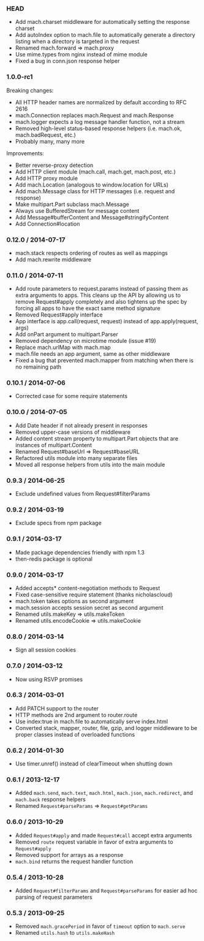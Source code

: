 ### HEAD

  * Add mach.charset middleware for automatically setting the response charset
  * Add autoIndex option to mach.file to automatically generate a directory listing
    when a directory is targeted in the request
  * Renamed mach.forward => mach.proxy
  * Use mime.types from nginx instead of mime module
  * Fixed a bug in conn.json response helper

### 1.0.0-rc1

Breaking changes:

  * All HTTP header names are normalized by default according to RFC 2616
  * mach.Connection replaces mach.Request and mach.Response
  * mach.logger expects a log message handler function, not a stream
  * Removed high-level status-based response helpers (i.e. mach.ok, mach.badRequest, etc.)
  * Probably many, many more

Improvements:

  * Better reverse-proxy detection
  * Add HTTP client module (mach.call, mach.get, mach.post, etc.)
  * Add HTTP proxy module
  * Add mach.Location (analogous to window.location for URLs)
  * Add mach.Message class for HTTP messages (i.e. request and response)
  * Make multipart.Part subclass mach.Message
  * Always use BufferedStream for message content
  * Add Message#bufferContent and Message#stringifyContent
  * Add Connection#location

### 0.12.0 / 2014-07-17

  * mach.stack respects ordering of routes as well as mappings
  * Add mach.rewrite middleware

### 0.11.0 / 2014-07-11

  * Add route parameters to request.params instead of passing them
    as extra arguments to apps. This cleans up the API by allowing
    us to remove Request#apply completely and also tightens up the
    spec by forcing all apps to have the exact same method signature
  * Removed Request#apply interface
  * App interface is app.call(request, request) instead of
    app.apply(request, args)
  * Add onPart argument to multipart.Parser
  * Removed dependency on microtime module (issue #19)
  * Replace mach.urlMap with mach.map
  * mach.file needs an app argument, same as other middleware
  * Fixed a bug that prevented mach.mapper from matching when there
    is no remaining path

### 0.10.1 / 2014-07-06

  * Corrected case for some require statements

### 0.10.0 / 2014-07-05

  * Add Date header if not already present in responses
  * Removed upper-case versions of middleware
  * Added content stream property to multipart.Part objects that are
    instances of multipart.Content
  * Renamed Request#baseUrl => Request#baseURL
  * Refactored utils module into many separate files
  * Moved all response helpers from utils into the main module

### 0.9.3 / 2014-06-25

  * Exclude undefined values from Request#filterParams

### 0.9.2 / 2014-03-19

  * Exclude specs from npm package

### 0.9.1 / 2014-03-17

  * Made package dependencies friendly with npm 1.3
  * then-redis package is optional

### 0.9.0 / 2014-03-17

  * Added accepts* content-negotiation methods to Request
  * Fixed case-sensitive require statement (thanks nicholascloud)
  * mach.token takes options as second argument
  * mach.session accepts session secret as second argument
  * Renamed utils.makeKey => utils.makeToken
  * Renamed utils.encodeCookie => utils.makeCookie

### 0.8.0 / 2014-03-14

  * Sign all session cookies

### 0.7.0 / 2014-03-12

  * Now using RSVP promises

### 0.6.3 / 2014-03-01

  * Add PATCH support to the router
  * HTTP methods are 2nd argument to router.route
  * Use index:true in mach.file to automatically serve index.html
  * Converted stack, mapper, router, file, gzip, and logger middleware to be proper
    classes instead of overloaded functions

### 0.6.2 / 2014-01-30

  * Use timer.unref() instead of clearTimeout when shutting down

### 0.6.1 / 2013-12-17

  * Added `mach.send`, `mach.text`, `mach.html`, `mach.json`, `mach.redirect`,
    and `mach.back` response helpers
  * Renamed `Request#parseParams` => `Request#getParams`

### 0.6.0 / 2013-10-29

  * Added `Request#apply` and made `Request#call` accept extra arguments
  * Removed `route` request variable in favor of extra arguments to `Request#apply`
  * Removed support for arrays as a response
  * `mach.bind` returns the request handler function

### 0.5.4 / 2013-10-28

  * Added `Request#filterParams` and `Request#parseParams` for easier ad hoc parsing
    of request parameters

### 0.5.3 / 2013-09-25

  * Removed `mach.gracePeriod` in favor of `timeout` option to `mach.serve`
  * Renamed `utils.hash` to `utils.makeHash`

